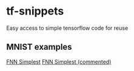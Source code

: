 # tf-snippets
Easy access to simple tensorflow code for reuse

## MNIST examples

[FNN Simplest](https://github.com/phisad/tf-snippets/blob/master/mnist/example_fnn_simplest.ipynb)
[FNN Simplest (commented)](https://github.com/phisad/tf-snippets/blob/master/mnist/example_fnn_simplest_commented.ipynb)
